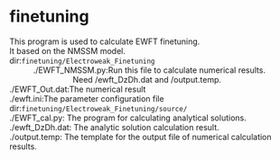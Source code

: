 # finetuning
This program is used to calculate EWFT finetuning.  
It based on the NMSSM model.  
dir:`finetuning/Electroweak_Finetuning`  
&#8195;&#8195;&#8195;./EWFT_NMSSM.py:Run this file to calculate numerical results.  
&#8195;&#8195;&#8195;&#8195;&#8195;&#8195;&#8195;&#8195;Need /ewft_DzDh.dat and /output.temp.  
  ./EWFT_Out.dat:The numerical result  
  ./ewft.ini:The parameter configuration file  
dir:`finetuning/Electroweak_Finetuning/source/`  
  ./EWFT_cal.py: The program for calculating analytical solutions.  
  ./ewft_DzDh.dat: The analytic solution calculation result.  
  ./output.temp: The template for the output file of numerical calculation results.  
